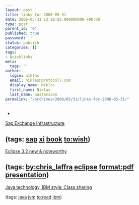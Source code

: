 ```yaml
---
layout: post
title: links for 2006-05-31
date: 2006-05-31 13:18:03.000000000 +00:00
type: post
parent_id: '0'
published: true
password: ''
status: publish
categories: []
tags:
- Quicklinks
meta:
  tags: ''
author:
  login: niklas
  email: niklas@protocol7.com
  display_name: Niklas
  first_name: Niklas
  last_name: Gustavsson
permalink: "/archives/2006/05/31/links-for-2006-05-31/"
---
```

- 
[Sap Exchange Infrastructure](http://www.amazon.co.uk/exec/obidos/ASIN/159229037X/qid=1148992894/sr=8-1/ref=sr_8_xs_ap_i1_xgl/203-0378410-5798321)

(tags: [sap](http://del.icio.us/protocol7/sap) [xi](http://del.icio.us/protocol7/xi) [book](http://del.icio.us/protocol7/book) [to:wish](http://del.icio.us/protocol7/to:wish))
- 
[Eclipse 3.2 new & noteworthy](http://www.eclipse.org/evangelism/resources/laffra-eclipse32-whatsnew/laffra-whats-new-in-3.2.pdf)

(tags: [by:chris\_laffra](http://del.icio.us/protocol7/by:chris_laffra) [eclipse](http://del.icio.us/protocol7/eclipse) [format:pdf](http://del.icio.us/protocol7/format:pdf) [presentation](http://del.icio.us/protocol7/presentation))
- 
[Java technology, IBM style: Class sharing](http://www-128.ibm.com/developerworks/java/library/j-ibmjava4/index.html)

(tags: [java](http://del.icio.us/protocol7/java) [jvm](http://del.icio.us/protocol7/jvm) [to:read](http://del.icio.us/protocol7/to:read) [ibm](http://del.icio.us/protocol7/ibm))
